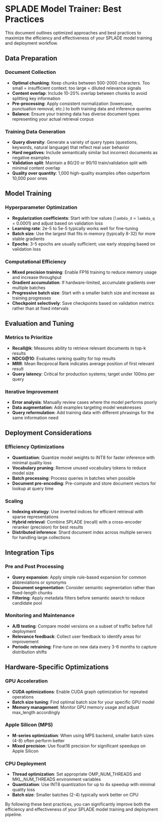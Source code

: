 # SPLADE Model Trainer: Best Practices

This document outlines optimized approaches and best practices to maximize the efficiency and effectiveness of your
SPLADE model training and deployment workflow.

## Data Preparation

### Document Collection

- **Optimal chunking**: Keep chunks between 500-2000 characters. Too small = insufficient context; too large = diluted
  relevance signals
- **Content overlap**: Include 10-20% overlap between chunks to avoid splitting key information
- **Pre-processing**: Apply consistent normalization (lowercase, punctuation removal, etc.) to both training data and
  inference queries
- **Balance**: Ensure your training data has diverse document types representing your actual retrieval corpus

### Training Data Generation

- **Query diversity**: Generate a variety of query types (questions, keywords, natural language) that reflect real user
  behavior
- **Hard negatives**: Include semantically similar but incorrect documents as negative examples
- **Validation split**: Maintain a 80/20 or 90/10 train/validation split with minimal content overlap
- **Quality over quantity**: 1,000 high-quality examples often outperform 10,000 poor ones

## Model Training

### Hyperparameter Optimization

- **Regularization coefficients**: Start with low values (`lambda_d` = `lambda_q` = 0.0001) and adjust based on
  validation loss
- **Learning rate**: 2e-5 to 5e-5 typically works well for fine-tuning
- **Batch size**: Use the largest that fits in memory (typically 8-32) for more stable gradients
- **Epochs**: 3-5 epochs are usually sufficient; use early stopping based on validation loss

### Computational Efficiency

- **Mixed precision training**: Enable FP16 training to reduce memory usage and increase throughput
- **Gradient accumulation**: If hardware-limited, accumulate gradients over multiple batches
- **Progressive batch size**: Start with a smaller batch size and increase as training progresses
- **Checkpoint selectively**: Save checkpoints based on validation metrics rather than at fixed intervals

## Evaluation and Tuning

### Metrics to Prioritize

- **Recall@k**: Measures ability to retrieve relevant documents in top-k results
- **NDCG@10**: Evaluates ranking quality for top results
- **MRR**: Mean Reciprocal Rank indicates average position of first relevant result
- **Query latency**: Critical for production systems; target under 100ms per query

### Iterative Improvement

- **Error analysis**: Manually review cases where the model performs poorly
- **Data augmentation**: Add examples targeting model weaknesses
- **Query reformulation**: Add training data with different phrasings for the same information need

## Deployment Considerations

### Efficiency Optimizations

- **Quantization**: Quantize model weights to INT8 for faster inference with minimal quality loss
- **Vocabulary pruning**: Remove unused vocabulary tokens to reduce model size
- **Batch processing**: Process queries in batches when possible
- **Document pre-encoding**: Pre-compute and store document vectors for lookup at query time

### Scaling

- **Indexing strategy**: Use inverted indices for efficient retrieval with sparse representations
- **Hybrid retrieval**: Combine SPLADE (recall) with a cross-encoder reranker (precision) for best results
- **Distributed inference**: Shard document index across multiple servers for handling large collections

## Integration Tips

### Pre and Post Processing

- **Query expansion**: Apply simple rule-based expansion for common abbreviations or synonyms
- **Document segmentation**: Consider semantic segmentation rather than fixed-length chunks
- **Filtering**: Apply metadata filters before semantic search to reduce candidate pool

### Monitoring and Maintenance

- **A/B testing**: Compare model versions on a subset of traffic before full deployment
- **Relevance feedback**: Collect user feedback to identify areas for improvement
- **Periodic retraining**: Fine-tune on new data every 3-6 months to capture distribution shifts

## Hardware-Specific Optimizations

### GPU Acceleration

- **CUDA optimizations**: Enable CUDA graph optimization for repeated operations
- **Batch size tuning**: Find optimal batch size for your specific GPU model
- **Memory management**: Monitor GPU memory usage and adjust max_length accordingly

### Apple Silicon (MPS)

- **M-series optimization**: When using MPS backend, smaller batch sizes (4-8) often perform better
- **Mixed precision**: Use float16 precision for significant speedups on Apple Silicon

### CPU Deployment

- **Thread optimization**: Set appropriate OMP_NUM_THREADS and MKL_NUM_THREADS environment variables
- **Quantization**: Use INT8 quantization for up to 4x speedup with minimal quality loss
- **Batch size**: Smaller batches (2-4) typically work better on CPU

By following these best practices, you can significantly improve both the efficiency and effectiveness of your SPLADE
model training and deployment pipeline.